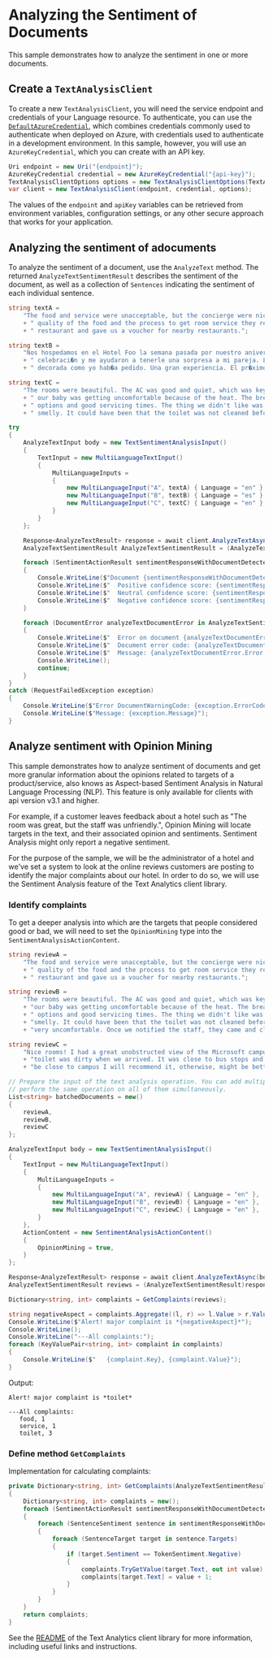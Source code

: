 # Analyzing the Sentiment of Documents

This sample demonstrates how to analyze the sentiment in one or more documents.

## Create a `TextAnalysisClient`

To create a new `TextAnalysisClient`, you will need the service endpoint and credentials of your Language resource. To authenticate, you can use the [`DefaultAzureCredential`][DefaultAzureCredential], which combines credentials commonly used to authenticate when deployed on Azure, with credentials used to authenticate in a development environment. In this sample, however, you will use an `AzureKeyCredential`, which you can create with an API key.

```C# Snippet:CreateTextAnalysisClientForSpecificApiVersion
Uri endpoint = new Uri("{endpoint}");
AzureKeyCredential credential = new AzureKeyCredential("{api-key}");
TextAnalysisClientOptions options = new TextAnalysisClientOptions(TextAnalysisClientOptions.ServiceVersion.V2023_04_01);
var client = new TextAnalysisClient(endpoint, credential, options);
```

The values of the `endpoint` and `apiKey` variables can be retrieved from environment variables, configuration settings, or any other secure approach that works for your application.

## Analyzing the sentiment of adocuments

To analyze the sentiment of a document, use the `AnalyzeText` method.  The returned `AnalyzeTextSentimentResult` describes the sentiment of the document, as well as a collection of `Sentences` indicating the sentiment of each individual sentence.

```C# Snippet:Sample2_AnalyzeTextAsync_Sentiment
string textA =
    "The food and service were unacceptable, but the concierge were nice. After talking to them about the"
    + " quality of the food and the process to get room service they refunded the money we spent at the"
    + " restaurant and gave us a voucher for nearby restaurants.";

string textB =
    "Nos hospedamos en el Hotel Foo la semana pasada por nuestro aniversario. La gerencia sab�a de nuestra"
    + " celebraci�n y me ayudaron a tenerle una sorpresa a mi pareja. La habitaci�n estaba limpia y"
    + " decorada como yo hab�a pedido. Una gran experiencia. El pr�ximo a�o volveremos.";

string textC =
    "The rooms were beautiful. The AC was good and quiet, which was key for us as outside it was 100F and"
    + " our baby was getting uncomfortable because of the heat. The breakfast was good too with good"
    + " options and good servicing times. The thing we didn't like was that the toilet in our bathroom was"
    + " smelly. It could have been that the toilet was not cleaned before we arrived.";

try
{
    AnalyzeTextInput body = new TextSentimentAnalysisInput()
    {
        TextInput = new MultiLanguageTextInput()
        {
            MultiLanguageInputs =
            {
                new MultiLanguageInput("A", textA) { Language = "en" },
                new MultiLanguageInput("B", textB) { Language = "es" },
                new MultiLanguageInput("C", textC) { Language = "en" },
            }
        }
    };

    Response<AnalyzeTextResult> response = await client.AnalyzeTextAsync(body);
    AnalyzeTextSentimentResult AnalyzeTextSentimentResult = (AnalyzeTextSentimentResult)response.Value;

    foreach (SentimentActionResult sentimentResponseWithDocumentDetectedLanguage in AnalyzeTextSentimentResult.Results.Documents)
    {
        Console.WriteLine($"Document {sentimentResponseWithDocumentDetectedLanguage.Id} sentiment is {sentimentResponseWithDocumentDetectedLanguage.Sentiment} with: ");
        Console.WriteLine($"  Positive confidence score: {sentimentResponseWithDocumentDetectedLanguage.ConfidenceScores.Positive}");
        Console.WriteLine($"  Neutral confidence score: {sentimentResponseWithDocumentDetectedLanguage.ConfidenceScores.Neutral}");
        Console.WriteLine($"  Negative confidence score: {sentimentResponseWithDocumentDetectedLanguage.ConfidenceScores.Negative}");
    }

    foreach (DocumentError analyzeTextDocumentError in AnalyzeTextSentimentResult.Results.Errors)
    {
        Console.WriteLine($"  Error on document {analyzeTextDocumentError.Id}!");
        Console.WriteLine($"  Document error code: {analyzeTextDocumentError.Error.Code}");
        Console.WriteLine($"  Message: {analyzeTextDocumentError.Error.Message}");
        Console.WriteLine();
        continue;
    }
}
catch (RequestFailedException exception)
{
    Console.WriteLine($"Error DocumentWarningCode: {exception.ErrorCode}");
    Console.WriteLine($"Message: {exception.Message}");
}
```

## Analyze sentiment with Opinion Mining

This sample demonstrates how to analyze sentiment of documents and get more granular information about the opinions related to targets of a product/service, also knows as Aspect-based Sentiment Analysis in Natural Language Processing (NLP). This feature is only available for clients with api version v3.1 and higher.

For example, if a customer leaves feedback about a hotel such as "The room was great, but the staff was unfriendly.", Opinion Mining will locate targets in the text, and their associated opinion and sentiments. Sentiment Analysis might only report a negative sentiment.

For the purpose of the sample, we will be the administrator of a hotel and we've set a system to look at the online reviews customers are posting to identify the major complaints about our hotel.
In order to do so, we will use the Sentiment Analysis feature of the Text Analytics client library.

### Identify complaints

To get a deeper analysis into which are the targets that people considered good or bad, we will need to set the `OpinionMining` type into the `SentimentAnalysisActionContent`.

```C# Snippet:Sample2_AnalyzeTextAsync_Sentiment_OpinionMining
string reviewA =
    "The food and service were unacceptable, but the concierge were nice. After talking to them about the"
    + " quality of the food and the process to get room service they refunded the money we spent at the"
    + " restaurant and gave us a voucher for nearby restaurants.";

string reviewB =
    "The rooms were beautiful. The AC was good and quiet, which was key for us as outside it was 100F and"
    + "our baby was getting uncomfortable because of the heat. The breakfast was good too with good"
    + " options and good servicing times. The thing we didn't like was that the toilet in our bathroom was"
    + "smelly. It could have been that the toilet was not cleaned before we arrived. Either way it was"
    + "very uncomfortable. Once we notified the staff, they came and cleaned it and left candles.";

string reviewC =
    "Nice rooms! I had a great unobstructed view of the Microsoft campus but bathrooms were old and the"
    + "toilet was dirty when we arrived. It was close to bus stops and groceries stores. If you want to"
    + "be close to campus I will recommend it, otherwise, might be better to stay in a cleaner one.";

// Prepare the input of the text analysis operation. You can add multiple documents to this list and
// perform the same operation on all of them simultaneously.
List<string> batchedDocuments = new()
{
    reviewA,
    reviewB,
    reviewC
};

AnalyzeTextInput body = new TextSentimentAnalysisInput()
{
    TextInput = new MultiLanguageTextInput()
    {
        MultiLanguageInputs =
        {
            new MultiLanguageInput("A", reviewA) { Language = "en" },
            new MultiLanguageInput("B", reviewB) { Language = "en" },
            new MultiLanguageInput("C", reviewC) { Language = "en" },
        }
    },
    ActionContent = new SentimentAnalysisActionContent()
    {
        OpinionMining = true,
    }
};

Response<AnalyzeTextResult> response = await client.AnalyzeTextAsync(body);
AnalyzeTextSentimentResult reviews = (AnalyzeTextSentimentResult)response.Value;

Dictionary<string, int> complaints = GetComplaints(reviews);

string negativeAspect = complaints.Aggregate((l, r) => l.Value > r.Value ? l : r).Key;
Console.WriteLine($"Alert! major complaint is *{negativeAspect}*");
Console.WriteLine();
Console.WriteLine("---All complaints:");
foreach (KeyValuePair<string, int> complaint in complaints)
{
    Console.WriteLine($"   {complaint.Key}, {complaint.Value}");
}
```

Output:

```text
Alert! major complaint is *toilet*

---All complaints:
   food, 1
   service, 1
   toilet, 3
```

### Define method `GetComplaints`

Implementation for calculating complaints:

```C# Snippet:Sample2_AnalyzeTextAsync_Sentiment_GetComplaints
private Dictionary<string, int> GetComplaints(AnalyzeTextSentimentResult reviews)
{
    Dictionary<string, int> complaints = new();
    foreach (SentimentActionResult sentimentResponseWithDocumentDetectedLanguage in reviews.Results.Documents)
    {
        foreach (SentenceSentiment sentence in sentimentResponseWithDocumentDetectedLanguage.Sentences)
        {
            foreach (SentenceTarget target in sentence.Targets)
            {
                if (target.Sentiment == TokenSentiment.Negative)
                {
                    complaints.TryGetValue(target.Text, out int value);
                    complaints[target.Text] = value + 1;
                }
            }
        }
    }
    return complaints;
}
```

See the [README] of the Text Analytics client library for more information, including useful links and instructions.

[DefaultAzureCredential]: https://github.com/Azure/azure-sdk-for-net/blob/main/sdk/identity/Azure.Identity/README.md
[README]: https://github.com/Azure/azure-sdk-for-net/blob/main/sdk/cognitivelanguage/Azure.AI.Language.Text/samples/README.md
